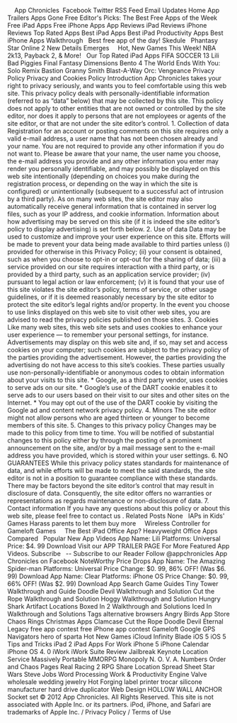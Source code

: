     App Chronicles  Facebook Twitter RSS Feed Email Updates Home App Trailers Apps Gone Free Editor's Picks: The Best Free Apps of the Week Free iPad Apps Free iPhone Apps App Reviews iPad Reviews iPhone Reviews Top Rated Apps Best iPad Apps Best iPad Productivity Apps Best iPhone Apps Walkthrough   Best free app of the day! Skedule   Phantasy Star Online 2 New Details Emerges     Hot, New Games This Week! NBA 2k13, Payback 2, & More!   Our Top Rated iPad Apps FIFA SOCCER 13 Lili Bad Piggies Final Fantasy Dimensions Bento 4 The World Ends With You: Solo Remix Bastion Granny Smith Blast-A-Way Orc: Vengeance Privacy Policy Privacy and Cookies Policy Introduction App Chronicles takes your right to privacy seriously, and wants you to feel comfortable using this web site. This privacy policy deals with personally-identifiable information (referred to as “data” below) that may be collected by this site. This policy does not apply to other entities that are not owned or controlled by the site editor, nor does it apply to persons that are not employees or agents of the site editor, or that are not under the site editor’s control. 1. Collection of data Registration for an account or posting comments on this site requires only a valid e-mail address, a user name that has not been chosen already and your name. You are not required to provide any other information if you do not want to. Please be aware that your name, the user name you choose, the e-mail address you provide and any other information you enter may render you personally identifiable, and may possibly be displayed on this web site intentionally (depending on choices you make during the registration process, or depending on the way in which the site is configured) or unintentionally (subsequent to a successful act of intrusion by a third party). As on many web sites, the site editor may also automatically receive general information that is contained in server log files, such as your IP address, and cookie information. Information about how advertising may be served on this site (if it is indeed the site editor’s policy to display advertising) is set forth below. 2. Use of data Data may be used to customize and improve your user experience on this site. Efforts will be made to prevent your data being made available to third parties unless (i) provided for otherwise in this Privacy Policy; (ii) your consent is obtained, such as when you choose to opt-in or opt-out for the sharing of data; (iii) a service provided on our site requires interaction with a third party, or is provided by a third party, such as an application service provider; (iv) pursuant to legal action or law enforcement; (v) it is found that your use of this site violates the site editor’s policy, terms of service, or other usage guidelines, or if it is deemed reasonably necessary by the site editor to protect the site editor’s legal rights and/or property. In the event you choose to use links displayed on this web site to visit other web sites, you are advised to read the privacy policies published on those sites. 3. Cookies Like many web sites, this web site sets and uses cookies to enhance your user experience — to remember your personal settings, for instance. Advertisements may display on this web site and, if so, may set and access cookies on your computer; such cookies are subject to the privacy policy of the parties providing the advertisement. However, the parties providing the advertising do not have access to this site’s cookies. These parties usually use non-personally-identifiable or anonymous codes to obtain information about your visits to this site. \* Google, as a third party vendor, uses cookies to serve ads on our site. \* Google’s use of the DART cookie enables it to serve ads to our users based on their visit to our sites and other sites on the Internet. \* You may opt out of the use of the DART cookie by visiting the Google ad and content network privacy policy. 4. Minors The site editor might not allow persons who are aged thirteen or younger to become members of this site. 5. Changes to this privacy policy Changes may be made to this policy from time to time. You will be notified of substantial changes to this policy either by through the posting of a prominent announcement on the site, and/or by a mail message sent to the e-mail address you have provided, which is stored within your user settings. 6. NO GUARANTEES While this privacy policy states standards for maintenance of data, and while efforts will be made to meet the said standards, the site editor is not in a position to guarantee compliance with these standards. There may be factors beyond the site editor’s control that may result in disclosure of data. Consquently, the site editor offers no warranties or representations as regards maintenance or non-disclosure of data. 7. Contact information If you have any questions about this policy or about this web site, please feel free to contact us . Related Posts None   IAPs in Kids' Games Harass parents to let them buy more     Wireless Controller for Gameloft Games     The Best iPad Office App? Heavyweight Office Apps Compared   Popular New App Videos App Name: Lili Platforms: Universal Price: $4. 99 Download Visit our APP TRAILER PAGE For More Featured App Videos. Subscribe   -- Subscribe to our Reader Follow @appchronicles App Chronicles on Facebook NoteWorthy Price Drops App Name: The Amazing Spider-man Platforms: Universal Price Change: $0. 99, 86% OFF! (Was $6. 99) Download App Name: Clear Platforms: iPhone OS Price Change: $0. 99, 66% OFF! (Was $2. 99) Download App Search Game Guides Tiny Tower Walkthrough and Guide Doodle Devil Walkthrough and Solution Cut the Rope Walkthrough and Solution Hoggy Walkthrough and Solution Hungry Shark Artifact Locations Boxed In 2 Walkthrough and Solutions Iced In Walkthrough and Solutions Tags alternative browsers Angry Birds App Store Chaos Rings Christmas Apps Clamcase Cut the Rope Doodle Devil Eternal Legacy free app contest free iPhone app contest Gameloft Google GPS Navigators hero of sparta Hot New Games iCloud Infinity Blade iOS 5 iOS 5 Tips and Tricks iPad 2 iPad Apps For Work iPhone 5 iPhone Calendar iPhone OS 4. 0 iWork iWork Suite Review Jailbreak Keynote Location Service Massively Portable MMORPG Monopoly N. O. V. A. Numbers Order and Chaos Pages Real Racing 2 RPG Share Location Spread Sheet Star Wars Steve Jobs Word Processing Work & Productivity Engine Valve wholesale wedding jewelry Hot Forging label printer trocar silicone manufacturer hard drive duplicator Web Design HOLLOW WALL ANCHOR Socket set © 2012 App Chronicles. All Rights Reserved. This site is not associated with Apple Inc. or its partners. iPod, iPhone, and Safari are trademarks of Apple Inc. / Privacy Policy / Terms of Use